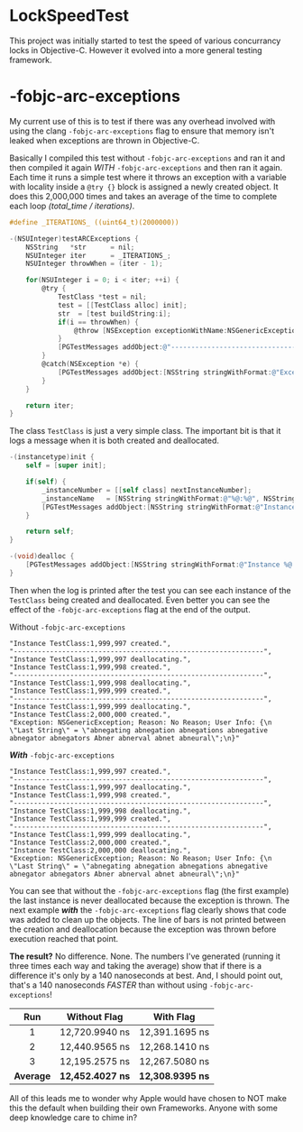 # LockSpeedTest

This project was initially started to test the speed of various concurrancy locks
in Objective-C.  However it evolved into a more general testing framework.

# -fobjc-arc-exceptions
My current use of this is to test if there was any overhead involved with using the
clang `-fobjc-arc-exceptions` flag to ensure that memory isn't leaked when exceptions
are thrown in Objective-C.

Basically I compiled this test without `-fobjc-arc-exceptions` and ran it and then
compiled it again _WITH_ `-fobjc-arc-exceptions` and then ran it again. Each time
it runs a simple test where it throws an exception with a variable with locality
inside a `@try {}` block is assigned a newly created object. It does this 2,000,000
times and takes an average of the time to complete each loop _(total_time / iterations)_.

```objectivec
#define _ITERATIONS_ ((uint64_t)(2000000))

-(NSUInteger)testARCExceptions {
    NSString   *str      = nil;
    NSUInteger iter      = _ITERATIONS_;
    NSUInteger throwWhen = (iter - 1);

    for(NSUInteger i = 0; i < iter; ++i) {
        @try {
            TestClass *test = nil;
            test = [[TestClass alloc] init];
            str  = [test buildString:i];
            if(i == throwWhen) {
                @throw [NSException exceptionWithName:NSGenericException reason:@"No Reason" userInfo:@{ @"Last String":str }];
            }
            [PGTestMessages addObject:@"--------------------------------------------------------------"];
        }
        @catch(NSException *e) {
            [PGTestMessages addObject:[NSString stringWithFormat:@"Exception: %@; Reason: %@; User Info: %@", e.name, e.reason, e.userInfo]];
        }
    }

    return iter;
}
```

The class `TestClass` is just a very simple class. The important bit is that it logs
a message when it is both created and deallocated.

```objectivec
-(instancetype)init {
    self = [super init];

    if(self) {
        _instanceNumber = [[self class] nextInstanceNumber];
        _instanceName   = [NSString stringWithFormat:@"%@:%@", NSStringFromClass([self class]), [[self class] formattedInstanceNumber:self.instanceNumber]];
        [PGTestMessages addObject:[NSString stringWithFormat:@"Instance %@ created.", self.instanceName]];
    }

    return self;
}

-(void)dealloc {
    [PGTestMessages addObject:[NSString stringWithFormat:@"Instance %@ deallocating.", self.instanceName]];
}
```

Then when the log is printed after the test you can see each instance of the `TestClass`
being created and deallocated. Even better you can see the effect of the
`-fobjc-arc-exceptions` flag at the end of the output.

Without `-fobjc-arc-exceptions`
```
"Instance TestClass:1,999,997 created.",
"--------------------------------------------------------------",
"Instance TestClass:1,999,997 deallocating.",
"Instance TestClass:1,999,998 created.",
"--------------------------------------------------------------",
"Instance TestClass:1,999,998 deallocating.",
"Instance TestClass:1,999,999 created.",
"--------------------------------------------------------------",
"Instance TestClass:1,999,999 deallocating.",
"Instance TestClass:2,000,000 created.",
"Exception: NSGenericException; Reason: No Reason; User Info: {\n    \"Last String\" = \"abnegating abnegation abnegations abnegative abnegator abnegators Abner abnerval abnet abneural\";\n}"
```

**_With_** `-fobjc-arc-exceptions`
```
"Instance TestClass:1,999,997 created.",
"--------------------------------------------------------------",
"Instance TestClass:1,999,997 deallocating.",
"Instance TestClass:1,999,998 created.",
"--------------------------------------------------------------",
"Instance TestClass:1,999,998 deallocating.",
"Instance TestClass:1,999,999 created.",
"--------------------------------------------------------------",
"Instance TestClass:1,999,999 deallocating.",
"Instance TestClass:2,000,000 created.",
"Instance TestClass:2,000,000 deallocating.",
"Exception: NSGenericException; Reason: No Reason; User Info: {\n    \"Last String\" = \"abnegating abnegation abnegations abnegative abnegator abnegators Abner abnerval abnet abneural\";\n}"
```

You can see that without the `-fobjc-arc-exceptions` flag (the first example) the
last instance is never deallocated because the exception is thrown. The next
example **_with_** the `-fobjc-arc-exceptions` flag clearly shows that code was
added to clean up the objects. The line of bars is not printed between the creation
and deallocation because the exception was thrown before execution reached that
point.

**The result?** No difference. None. The numbers I've generated (running it three
times each way and taking the average) show that if there is a difference it's only
by a 140 nanoseconds at best. And, I should point out, that's a 140 nanoseconds
_FASTER_ than without using `-fobjc-arc-exceptions`!

| Run | Without Flag | With Flag |
|:---:|:------------:|:---------:|
| 1 | 12,720.9940 ns | 12,391.1695 ns |
| 2 | 12,440.9565 ns | 12,268.1410 ns |
| 3 | 12,195.2575 ns | 12,267.5080 ns |
| **Average** | **12,452.4027 ns** | **12,308.9395 ns** |

All of this leads me to wonder why Apple would have chosen to NOT make this the
default when building their own Frameworks. Anyone with some deep knowledge care
to chime in?
